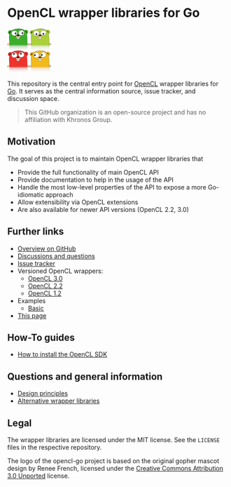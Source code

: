 # OpenCL wrapper libraries for Go

<img width="100px" src="logo.png" alt="Logo showing four gophers in the colours of OpenCL logo"/>

This repository is the central entry point for [OpenCL](https://www.khronos.org/opencl/) wrapper libraries for [Go](https://go.dev).
It serves as the central information source, issue tracker, and discussion space.

> This GitHub organization is an open-source project and has no affiliation with Khronos Group.

## Motivation

The goal of this project is to maintain OpenCL wrapper libraries that

* Provide the full functionality of main OpenCL API
* Provide documentation to help in the usage of the API
* Handle the most low-level properties of the API to expose a more Go-idiomatic approach
* Allow extensibility via OpenCL extensions
* Are also available for newer API versions (OpenCL 2.2, 3.0)

## Further links

* [Overview on GitHub](https://github.com/opencl-go)
* [Discussions and questions](https://github.com/opencl-go/opencl-go.github.io/discussions)
* [Issue tracker](https://github.com/opencl-go/opencl-go.github.io/issues)
* Versioned OpenCL wrappers:
  * [OpenCL 3.0](https://github.com/opencl-go/cl30)
  * [OpenCL 2.2](https://github.com/opencl-go/cl22)
  * [OpenCL 1.2](https://github.com/opencl-go/cl12)
* Examples
  * [Basic](https://github.com/opencl-go/examples-basic)
* [This page](https://opencl-go.github.io/)

## How-To guides

* [How to install the OpenCL SDK](how-to-install-sdk.md)

## Questions and general information

* [Design principles](faq-design-principles.md)
* [Alternative wrapper libraries](faq-alternatives.md)

## Legal

The wrapper libraries are licensed under the MIT license. See the `LICENSE` files in the respective repository.

The logo of the opencl-go project is based on the original gopher mascot design by Renee French,
licensed under the [Creative Commons Attribution 3.0 Unported](https://creativecommons.org/licenses/by/3.0/deed.en) license. 
